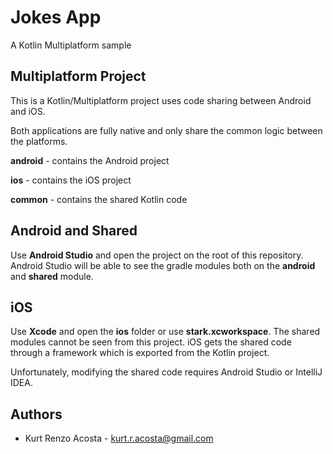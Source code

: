 # Jokes App

A Kotlin Multiplatform sample 

## Multiplatform Project

This is a Kotlin/Multiplatform project uses code sharing between Android and iOS.

Both applications are fully native and only share the common logic between the platforms.

**android** - contains the Android project 

**ios** - contains the iOS project

**common** - contains the shared Kotlin code

## Android and Shared

Use **Android Studio** and open the project on the root of this repository.  Android Studio will be able to see the gradle modules both on the **android** and **shared** module.

## iOS

Use **Xcode** and open the **ios** folder or use **stark.xcworkspace**. The shared modules cannot be seen from this project. iOS gets the shared code through a framework which is exported from the Kotlin project.  

Unfortunately, modifying the shared code requires Android Studio or IntelliJ IDEA.


## Authors

- Kurt Renzo Acosta - [kurt.r.acosta@gmail.com](mailto:kurt.r.acosta@gmail.com)
